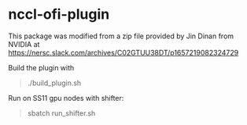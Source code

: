 # nccl-ofi-plugin

This package was modified from a zip file provided by Jin Dinan from NVIDIA at
https://nersc.slack.com/archives/C02GTUU38DT/p1657219082324729

Build the plugin with
  > ./build_plugin.sh

Run on SS11 gpu nodes with shifter:
  > sbatch run_shifter.sh
